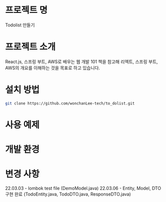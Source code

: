 # 프로젝트 명
Todolist 만들기

# 프로젝트 소개
React.js, 스프링 부트, AWS로 배우는 웹 개발 101 책을 참고해 리엑트, 스프링 부트, AWS의 개요를 이해하는 것을 목표로 하고 있습니다.

# 설치 방법
```bash
git clone https://github.com/wonchanLee-tech/to_dolist.git
```

# 사용 예제
# 개발 환경
# 변경 사항

22.03.03 - lombok test file (DemoModel.java)
22.03.06 - Entity, Model, DTO 구현 완료 (TodoEntity.java, TodoDTO.java, ResponseDTO.java)